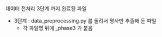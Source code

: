 데이터 전처리 3단계 까지 완료된 파일

+ 3단계 : data_preprocessing.py 를 돌려서 명사만 추출해 둔 파일
    + 각 파일명 뒤에 _phase3 가 붙음
    

